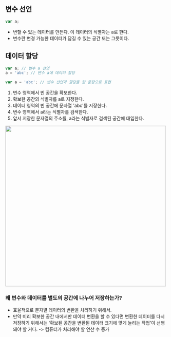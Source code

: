 ## 변수 선언

```javascript
var a;
```

- 변할 수 있는 데이터를 만든다. 이 데이터의 식별자는 a로 한다.
- 변수란 변경 가능한 데이터가 담길 수 있는 공간 또는 그릇이다.

## 데이터 할당

```javascript
var a; // 변수 a 선언
a = 'abc'; // 변수 a에 데이터 할당

var a = 'abc'; // 변수 선언과 할당을 한 문장으로 표현
```

1. 변수 영역에서 빈 공간을 확보한다.
2. 확보한 공간의 식별자를 a로 지정한다.
3. 데이터 영역의 빈 공간에 문자열 'abc'를 저장한다.
4. 변수 영역에서 a라는 식별자를 검색한다.
5. 앞서 저장한 문자열의 주소를, a라는 식별자로 검색된 공간에 대입한다.

<img width="500" alt="" src="https://github.com/user-attachments/assets/8b7af366-fa23-4c0b-8c22-6d10a9809496" />

### 왜 변수와 데이터를 별도의 공간에 나누어 저장하는가?

- 효율적으로 문자열 데이터의 변환을 처리하기 위해서.
- 만약 미리 확보한 공간 내에서만 데이터 변환을 할 수 있다면 변환한 데이터를 다시 저장하기 위해서는 '확보된 공간을 변환된 데이터 크기에 맞게 늘리는 작업'이 선행돼야 할 거다. -> 컴퓨터가 처리해야 할 연산 수 증가
